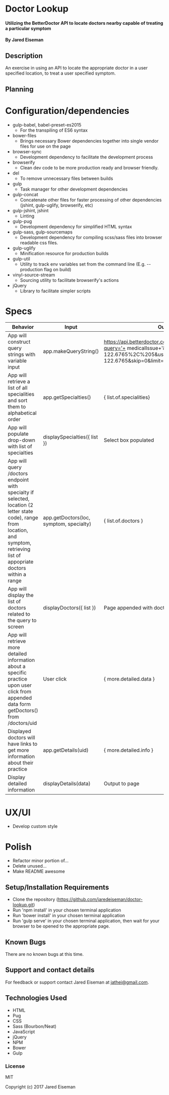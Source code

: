 # Doctor Lookup

#### Utilizing the BetterDoctor API to locate doctors nearby capable of treating a particular symptom

#### By Jared Eiseman

## Description
An exercise in using an API to locate the appropriate doctor in a user specified location, to treat a user specified symptom.

## Planning

# Configuration/dependencies
* gulp-babel, babel-preset-es2015
  * For the transpiling of ES6 syntax
* bower-files
  * Brings necessary Bower dependencies together into single vendor files for use on the page
* browser-sync
  * Development dependency to facilitate the development process
* browserify
  * Clean dev code to be more production ready and browser friendly.
* del
  * To remove unnecessary files between builds
* gulp
  * Task manager for other development dependencies
* gulp-concat
  * Concatenate other files for faster processing of other dependencies (jshint, gulp-uglify, browserify, etc)
* gulp-jshint, jshint
  * Linting
* gulp-pug
  * Development dependency for simplified HTML syntax
* gulp-sass, gulp-sourcemaps
  * Development dependency for compiling scss/sass files into browser readable css files.
* gulp-uglify
  * Minification resource for production builds
* gulp-util
  * Utility to track env variables set from the command line (E.g. --production flag on build)
* vinyl-source-stream
  * Sourcing utility to facilitate browserify's actions
* jQuery
  * Library to facilitate simpler scripts

# Specs
| Behavior | Input | Output |
| - | - | - |
| App will construct query strings with variable input | app.makeQueryString() | https://api.betterdoctor.com/2016-03-01/doctors?query='+ medicalIssue+'&location=45.5231%2C-122.6765%2C%205&user_location=45.5231%2C-122.6765&skip=0&limit=20&user_key=' + apiKey |
| App will retrieve a list of all specialities and sort them to alphabetical order | app.getSpecialties() | { list.of.specialities} |
| App will populate drop-down with list of specialties | displaySpecialties({ list }) | Select box populated |
| App will query /doctors endpoint with specialty if selected, location (2 letter state code), range from location, and symptom, retrieving list of appopriate doctors within a range | app.getDoctors(loc, symptom, specialty) | { list.of.doctors } |
| App will display the list of doctors related to the query to screen | displayDoctors({ list }) | Page appended with doctor information |
| App will retrieve more detailed information about a specific practice upon user click from appended data form getDoctors() from /doctors/uid | User click | { more.detailed.data } |
| Displayed doctors will have links to get more information about their practice | app.getDetails(uid) | { more.detailed.info } |
| Display detailed information | displayDetails(data) | Output to page |

# UX/UI
* Develop custom style

# Polish
* Refactor minor portion of...
* Delete unused...
* Make README awesome

## Setup/Installation Requirements

* Clone the repository (https://github.com/jaredeiseman/doctor-lookup.git)
* Run 'npm install' in your chosen terminal application
* Run 'bower install' in your chosen terminal application
* Run 'gulp serve' in your chosen terminal application, then wait for your browser to be opened to the appropriate page.

## Known Bugs

There are no known bugs at this time.

## Support and contact details

For feedback or support contact Jared Eiseman at jathei@gmail.com.

## Technologies Used

* HTML
* Pug
* CSS
* Sass (Bourbon/Neat)
* JavaScript
* jQuery
* NPM
* Bower
* Gulp

### License

MIT

Copyright (c) 2017 Jared Eiseman
